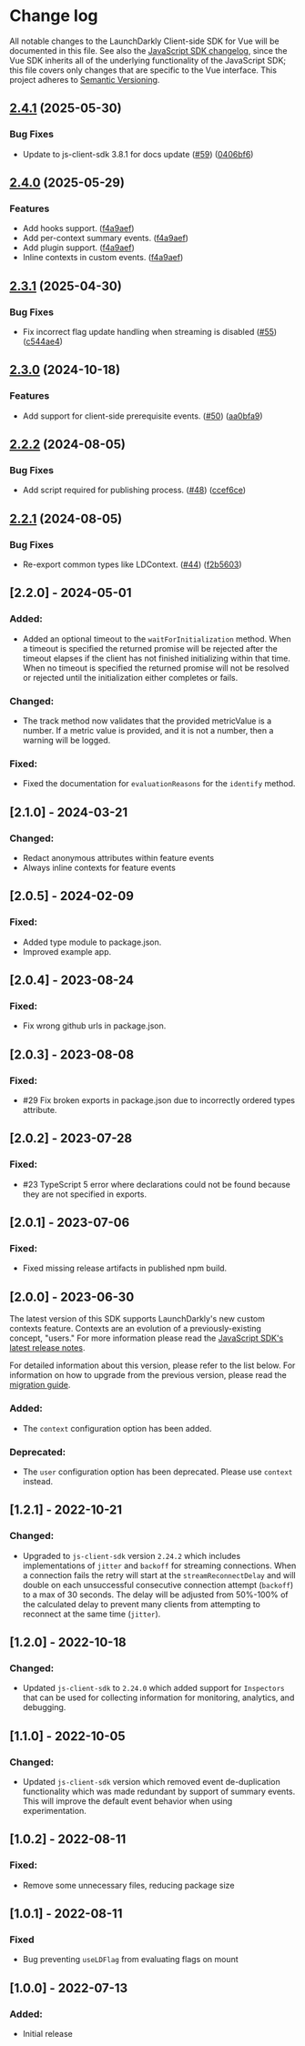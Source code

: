 # Change log

All notable changes to the LaunchDarkly Client-side SDK for Vue will be documented in this file. See also the [JavaScript SDK changelog](https://github.com/launchdarkly/js-client-sdk/blob/main/CHANGELOG.md), since the Vue SDK inherits all of the underlying functionality of the JavaScript SDK; this file covers only changes that are specific to the Vue interface. This project adheres to [Semantic Versioning](http://semver.org).

## [2.4.1](https://github.com/launchdarkly/vue-client-sdk/compare/launchdarkly-vue-client-sdk-v2.4.0...launchdarkly-vue-client-sdk-v2.4.1) (2025-05-30)


### Bug Fixes

* Update to js-client-sdk 3.8.1 for docs update ([#59](https://github.com/launchdarkly/vue-client-sdk/issues/59)) ([0406bf6](https://github.com/launchdarkly/vue-client-sdk/commit/0406bf604a09a7bbc0cd3998c69197bcb98c7a0f))

## [2.4.0](https://github.com/launchdarkly/vue-client-sdk/compare/launchdarkly-vue-client-sdk-v2.3.1...launchdarkly-vue-client-sdk-v2.4.0) (2025-05-29)


### Features

* Add hooks support. ([f4a9aef](https://github.com/launchdarkly/vue-client-sdk/commit/f4a9aef415ddb45ef5a0ab46e7ce443d095b0079))
* Add per-context summary events. ([f4a9aef](https://github.com/launchdarkly/vue-client-sdk/commit/f4a9aef415ddb45ef5a0ab46e7ce443d095b0079))
* Add plugin support. ([f4a9aef](https://github.com/launchdarkly/vue-client-sdk/commit/f4a9aef415ddb45ef5a0ab46e7ce443d095b0079))
* Inline contexts in custom events. ([f4a9aef](https://github.com/launchdarkly/vue-client-sdk/commit/f4a9aef415ddb45ef5a0ab46e7ce443d095b0079))

## [2.3.1](https://github.com/launchdarkly/vue-client-sdk/compare/launchdarkly-vue-client-sdk-v2.3.0...launchdarkly-vue-client-sdk-v2.3.1) (2025-04-30)


### Bug Fixes

* Fix incorrect flag update handling when streaming is disabled ([#55](https://github.com/launchdarkly/vue-client-sdk/issues/55)) ([c544ae4](https://github.com/launchdarkly/vue-client-sdk/commit/c544ae41ad8b53ea6417756f6c21f18f0c7f1827))

## [2.3.0](https://github.com/launchdarkly/vue-client-sdk/compare/launchdarkly-vue-client-sdk-v2.2.2...launchdarkly-vue-client-sdk-v2.3.0) (2024-10-18)


### Features

* Add support for client-side prerequisite events. ([#50](https://github.com/launchdarkly/vue-client-sdk/issues/50)) ([aa0bfa9](https://github.com/launchdarkly/vue-client-sdk/commit/aa0bfa9a80b2764e144224b8316d66d1d69a8a23))

## [2.2.2](https://github.com/launchdarkly/vue-client-sdk/compare/launchdarkly-vue-client-sdk-v2.2.1...launchdarkly-vue-client-sdk-v2.2.2) (2024-08-05)


### Bug Fixes

* Add script required for publishing process. ([#48](https://github.com/launchdarkly/vue-client-sdk/issues/48)) ([ccef6ce](https://github.com/launchdarkly/vue-client-sdk/commit/ccef6ce4f1ba37b4069767eeeb7665fdae4cf733))

## [2.2.1](https://github.com/launchdarkly/vue-client-sdk/compare/launchdarkly-vue-client-sdk-v2.2.0...launchdarkly-vue-client-sdk-v2.2.1) (2024-08-05)


### Bug Fixes

* Re-export common types like LDContext. ([#44](https://github.com/launchdarkly/vue-client-sdk/issues/44)) ([f2b5603](https://github.com/launchdarkly/vue-client-sdk/commit/f2b56035fb7a8388f220a467d905275c7ee20edc))

## [2.2.0] - 2024-05-01
### Added:
- Added an optional timeout to the `waitForInitialization` method. When a timeout is specified the returned promise will be rejected after the timeout elapses if the client has not finished initializing within that time. When no timeout is specified the returned promise will not be resolved or rejected until the initialization either completes or fails.

### Changed:
- The track method now validates that the provided metricValue is a number. If a metric value is provided, and it is not a number, then a warning will be logged.

### Fixed:
- Fixed the documentation for `evaluationReasons` for the `identify` method.

## [2.1.0] - 2024-03-21
### Changed:
- Redact anonymous attributes within feature events
- Always inline contexts for feature events

## [2.0.5] - 2024-02-09
### Fixed:
- Added type module to package.json.
- Improved example app.

## [2.0.4] - 2023-08-24
### Fixed:
- Fix wrong github urls in package.json.

## [2.0.3] - 2023-08-08
### Fixed:
- #29 Fix broken exports in package.json due to incorrectly ordered types attribute.

## [2.0.2] - 2023-07-28
### Fixed:
- #23 TypeScript 5 error where declarations could not be found because they are not specified in exports.

## [2.0.1] - 2023-07-06
### Fixed:
- Fixed missing release artifacts in published npm build.

## [2.0.0] - 2023-06-30
The latest version of this SDK supports LaunchDarkly's new custom contexts feature. Contexts are an evolution of a previously-existing concept, "users." For more information please read the [JavaScript SDK's latest release notes](https://github.com/launchdarkly/js-client-sdk/releases/tag/3.0.0).

For detailed information about this version, please refer to the list below. For information on how to upgrade from the previous version, please read the [migration guide](https://docs.launchdarkly.com/sdk/client-side/vue/migration-1-to-2).

### Added:

- The `context` configuration option has been added.

### Deprecated:

- The `user` configuration option has been deprecated. Please use `context` instead.

## [1.2.1] - 2022-10-21
### Changed:
- Upgraded to `js-client-sdk` version `2.24.2` which includes implementations of `jitter` and `backoff` for streaming connections. When a connection fails the retry will start at the `streamReconnectDelay` and will double on each unsuccessful consecutive connection attempt (`backoff`) to a max of 30 seconds. The delay will be adjusted from 50%-100% of the calculated delay to prevent many clients from attempting to reconnect at the same time (`jitter`).

## [1.2.0] - 2022-10-18
### Changed:
- Updated `js-client-sdk` to `2.24.0` which added support for `Inspectors` that can be used for collecting information for monitoring, analytics, and debugging.

## [1.1.0] - 2022-10-05
### Changed:
- Updated `js-client-sdk` version which removed event de-duplication functionality which was made redundant by support of summary events. This will improve the default event behavior when using experimentation.

## [1.0.2] - 2022-08-11
### Fixed:
- Remove some unnecessary files, reducing package size

## [1.0.1] - 2022-08-11
### Fixed
- Bug preventing `useLDFlag` from evaluating flags on mount

## [1.0.0] - 2022-07-13
### Added:
- Initial release
